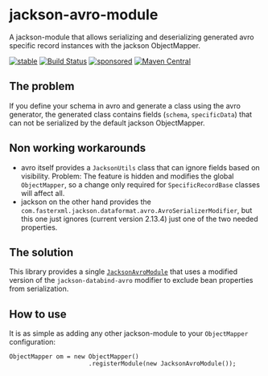 # jackson-avro-module

A jackson-module that allows serializing and deserializing generated avro specific record instances with the jackson ObjectMapper. 

[![stable](https://img.shields.io/badge/lifecycle-STABLE-green.svg)](https://github.com/holisticon#open-source-lifecycle)
[![Build Status](https://github.com/toolisticon/jackson-avro-module/workflows/Development%20branches/badge.svg)](https://github.com/toolisticon/jackson-avro-module/actions)
[![sponsored](https://img.shields.io/badge/sponsoredBy-Holisticon-RED.svg)](https://holisticon.de/)
[![Maven Central](https://maven-badges.herokuapp.com/maven-central/io.toolisticon.jackson.module/jackson-avro-module/badge.svg)](https://maven-badges.herokuapp.com/maven-central/io.toolisticon.jackson.module/jackson-avro-module)

## The problem

If you define your schema in avro and generate a class using the avro generator, the generated class contains fields (`schema`, `specificData`)
that can not be serialized by the default jackson ObjectMapper.

## Non working workarounds

* avro itself provides a `JacksonUtils` class that can ignore fields based on visibility. Problem: The feature is hidden and modifies the global `ObjectMapper`, so a change only required for `SpecificRecordBase` classes will affect all.
* jackson on the other hand provides the `com.fasterxml.jackson.dataformat.avro.AvroSerializerModifier`, but this one just ignores (current version 2.13.4) just one of the two needed properties.

## The solution

This library provides a single [`JacksonAvroModule`](./src/main/kotlin/JacksonAvroModule.kt) that uses a modified version of the `jackson-databind-avro` modifier to exclude bean properties from serialization. 

## How to use

It is as simple as adding any other jackson-module to your `ObjectMapper` configuration:

```
ObjectMapper om = new ObjectMapper()
                      .registerModule(new JacksonAvroModule());
```
